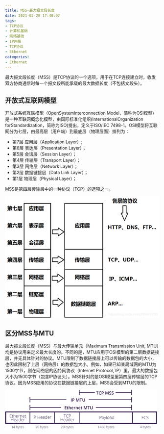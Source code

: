 ```yaml
---
title: MSS-最大报文段长度
date: 2021-02-28 17:40:07
tags:
- TCP协议
- 计算机基础
- 网络基础
- IP网络
- TCP协议
- Ethernet
categories:
- Ethernet
---
```


最大报文段长度（MSS）是TCP协议的一个选项，用于在TCP连接建立时，收发双方协商通信时每一个报文段所能承载的最大数据长度（不包括文段头）。

## 开放式互联网模型

开放式系统互联模型（OpenSystemInterconnection Model，简称为OSI模型）是一种互联网概念化模型，由国际标准化组织(InternationalOrganization forStandardization，简称为ISO)提出，定义于ISO/IEC 7498-1。OSI模型将互联网分为七层，由最高层（用户端）到最底层（物理层面）排列为：

* 第7层 应用层（Application Layer）;
* 第6层 表达层（Presentation Layer）；
* 第5层 会话层（Session Layer）；
* 第4层 传输层（Transport Layer）；
* 第3层 网络层（Network Layer）；
* 第2层 数据链接层（Data Link Layer）；
* 第1层 物理层（Physical Layer）；

MSS是第四层传输层中的一种协议（TCP）的选项之一。

![503d269759ee3d6d55fbf8fa925e7a224f4a20a470e3.png](/img/503d269759ee3d6d55fbf8fa925e7a224f4a20a470e3.png)

## 区分MSS与MTU

最大报文段长度（MSS）与最大传输单元（Maximum Transmission Unit, MTU）均是协议用来定义最大长度的。不同的是，MTU应用于OSI模型的第二层数据链接层，并无具体针对的协议。MTU限制了数据链接层上可以传输的数据包的大小，也因此限制了上层（网络层）的数据包大小。例如，如果已知某局域网的MTU为1500字节，则在网络层的因特网协议（Internet Protocol, IP）里，最大的数据包大小为1500字节（包含IP协议头）。MSS针对的是OSI模型里第四层传输层的TCP协议。因为MSS应用的协议在数据链接层的上层，MSS会受到MTU的限制。

![d009b3de9c82d158ccbfd28051420ed8bc3eb135e4e3.png](/img/d009b3de9c82d158ccbfd28051420ed8bc3eb135e4e3.png)